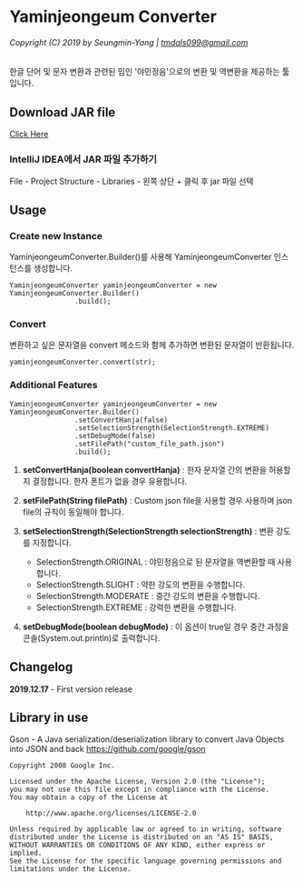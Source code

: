 # Yaminjeongeum Converter
###### Copyright (C) 2019 by Seungmin-Yang | <tmdals099@gmail.com>

한글 단어 및 문자 변환과 관련된 밈인 '야민정음'으로의 변환 및 역변환을 제공하는 툴입니다.

## Download JAR file
[Click Here](https://github.com/Yang-Seungmin/YaminjeongeumConverter/raw/master/out/artifacts/YaminjeongeumConverter_jar/YaminjeongeumConverter.jar)  
### IntelliJ IDEA에서 JAR 파일 추가하기
File - Project Structure - Libraries - 왼쪽 상단 + 클릭 후 jar 파일 선택

## Usage
### Create new Instance
YaminjeongeumConverter.Builder()를 사용해 YaminjeongeumConverter 인스턴스를 생성합니다.
```
YaminjeongeumConverter yaminjeongeumConverter = new YaminjeongeumConverter.Builder()
                .build();
```
### Convert
변환하고 싶은 문자열을 convert 메소드와 함께 추가하면 변환된 문자열이 반환됩니다.
```
yaminjeongeumConverter.convert(str);
```

### Additional Features
```
YaminjeongeumConverter yaminjeongeumConverter = new YaminjeongeumConverter.Builder()
                .setConvertHanja(false)
                .setSelectionStrength(SelectionStrength.EXTREME)
                .setDebugMode(false)
                .setFilePath("custom_file_path.json")
                .build();
```
1. **setConvertHanja(boolean convertHanja)** : 한자 문자열 간의 변환을 허용할 지 결정합니다. 한자 폰트가 없을 경우 유용합니다.  
2. **setFilePath(String filePath)** : Custom json file을 사용할 경우 사용하며 json file의 규칙이 동일해야 합니다.  
3. **setSelectionStrength(SelectionStrength selectionStrength)** : 변환 강도를 지정합니다.
    - SelectionStrength.ORIGINAL : 야민정음으로 된 문자열을 역변환할 때 사용합니다.  
    - SelectionStrength.SLIGHT : 약한 강도의 변환을 수행합니다.  
    - SelectionStrength.MODERATE : 중간 강도의 변환을 수행합니다.  
    - SelectionStrength.EXTREME : 강력한 변환을 수행합니다.  

4. **setDebugMode(boolean debugMode)** : 이 옵션이 true일 경우 중간 과정을 콘솔(System.out.println)로 출력합니다.  

## Changelog
**2019.12.17** - First version release

## Library in use
Gson - A Java serialization/deserialization library to convert Java Objects into JSON and back
<https://github.com/google/gson>
```
Copyright 2008 Google Inc.

Licensed under the Apache License, Version 2.0 (the "License");
you may not use this file except in compliance with the License.
You may obtain a copy of the License at

    http://www.apache.org/licenses/LICENSE-2.0

Unless required by applicable law or agreed to in writing, software
distributed under the License is distributed on an "AS IS" BASIS,
WITHOUT WARRANTIES OR CONDITIONS OF ANY KIND, either express or implied.
See the License for the specific language governing permissions and
limitations under the License.
```
